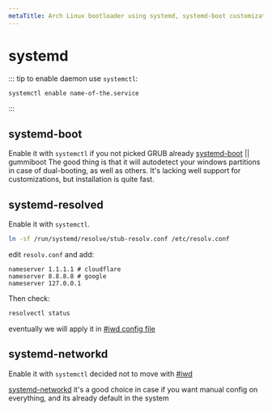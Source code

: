 ```yaml
---
metaTitle: Arch Linux bootloader using systemd, systemd-boot customization, bootloader kernel opitons systemd, rEFInd refind-minimal theme, refind customization.
---
```

# systemd
::: tip
to enable daemon use `systemctl`:
```sh
systemctl enable name-of-the.service
```
:::
## systemd-boot
Enable it with `systemctl` if you not picked GRUB already
[systemd-boot](https://wiki.archlinux.org/index.php/systemd-boot#Standard_root_installations) || gummiboot
The good thing is that it will autodetect your windows partitions in case of dual-booting, as well as others.
It's lacking well support for customizations, but installation is quite fast.

## systemd-resolved
Enable it with `systemctl`.
```sh
ln -sf /run/systemd/resolve/stub-resolv.conf /etc/resolv.conf
````
edit `resolv.conf` and add:
```
nameserver 1.1.1.1 # cloudflare
nameserver 8.8.8.8 # google
nameserver 127.0.0.1
```
Then check:
```sh
resolvectl status
```
eventually we will apply it in [#iwd config file](/environment/iwd#config-file)

## systemd-networkd
Enable it with `systemctl` decided not to move with [#iwd](/environment/iwd)

[systemd-networkd](https://wiki.archlinux.org/index.php/systemd-networkd) it's a good choice in case if you want manual config on everything,
and its already default in the system
